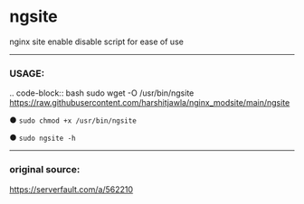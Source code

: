 # ngsite
nginx site enable disable script for ease of use

---

### USAGE:

.. code-block:: bash
    sudo wget -O /usr/bin/ngsite https://raw.githubusercontent.com/harshitjawla/nginx_modsite/main/ngsite

● `sudo chmod +x /usr/bin/ngsite`

● `sudo ngsite -h`

---

### original source:
https://serverfault.com/a/562210
